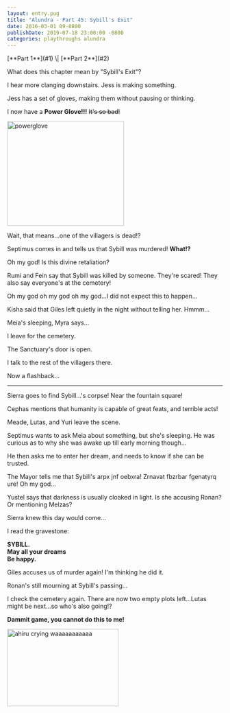 ```yaml
---
layout: entry.pug
title: "Alundra - Part 45: Sybill's Exit"
date: 2016-03-01 09-0800
publishDate: 2019-07-18 23:00:00 -0800
categories: playthroughs alundra
---
```


<p class="entry-partination" markdown="1">[**Part 1**](#1) \| [**Part 2**](#2)</p>

<a name="1"></a>

What does this chapter mean by "Sybill's Exit"?

I hear more clanging downstairs. Jess is making something.

Jess has a set of gloves, making them without pausing or thinking.

I now have a **Power Glove!!!** ~~It's so bad!~~

<img src="http://i.kinja-img.com/gawker-media/image/upload/s--z0ge_PO0--/18kpo08yb9hhejpg.jpg" alt="powerglove" width="273" height="244"></img>

Wait, that means...one of the villagers is dead!?

Septimus comes in and tells us that Sybill was murdered! **What!?**

Oh my god! Is this divine retaliation?

Rumi and Fein say that Sybill was killed by someone. They're scared! They also say everyone's at the cemetery!

Oh my god oh my god oh my god...I did not expect this to happen...

Kisha said that Giles left quietly in the night without telling her. Hmmm...

Meia's sleeping, Myra says...

I leave for the cemetery.

The Sanctuary's door is open.

I talk to the rest of the villagers there.

Now a flashback...

<a name="2"></a>

---

Sierra goes to find Sybill...'s corpse! Near the fountain square!

Cephas mentions that humanity is capable of great feats, and terrible acts!

Meade, Lutas, and Yuri leave the scene.

Septimus wants to ask Meia about something, but she's sleeping. He was curious as to why she was awake up till early morning though...

He then asks me to enter her dream, and needs to know if she can be trusted.

The Mayor tells me that Sybill's arpx jnf oebxra! Zrnavat fbzrbar fgenatyrq ure! Oh my god...

Yustel says that darkness is usually cloaked in light. Is she accusing Ronan? Or mentioning Melzas?

Sierra knew this day would come...

I read the gravestone:

**SYBILL.<br/>
May all your dreams<br/>
Be happy.**

Giles accuses us of murder again! I'm thinking he did it.

Ronan's still mourning at Sybill's passing...

I check the cemetery again. There are now two empty plots left...Lutas might be next...so who's also going!?

**Dammit game, you cannot do this to me!**

<img src="http://31.media.tumblr.com/tumblr_m7f2vlQbyU1qjsxze.gif" alt="ahiru crying waaaaaaaaaaa" width="260" height="180"></img>